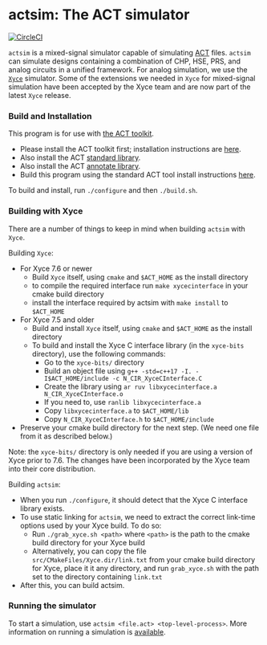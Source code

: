# actsim: The ACT simulator
[![CircleCI](https://dl.circleci.com/status-badge/img/gh/rmanohar/actsim/tree/master.svg?style=svg)](https://dl.circleci.com/status-badge/redirect/gh/rmanohar/actsim/tree/master)

`actsim` is a mixed-signal simulator capable of simulating [ACT](https://avlsi.csl.yale.edu/act) files.
`actsim` can simulate designs containing a combination of CHP, HSE, PRS, and analog circuits in a unified framework.
For analog simulation, we use the [`Xyce`](https://github.com/Xyce/Xyce) simulator.
Some of the extensions we needed in `Xyce` for mixed-signal simulation have been accepted by the Xyce team and are now part of the latest `Xyce` release.

### Build and Installation

This program is for use with [the ACT toolkit](https://github.com/asyncvlsi/act).

   * Please install the ACT toolkit first; installation instructions are [here](https://github.com/asyncvlsi/act/blob/master/README.md).
   * Also install the ACT [standard library](https://github.com/asyncvlsi/stdlib).
   * Also install the ACT [annotate library](https://github.com/asyncvlsi/annotate).
   * Build this program using the standard ACT tool install instructions [here](https://github.com/asyncvlsi/act/blob/master/README_tool.md).

To build and install, run `./configure` and then `./build.sh`.


### Building with Xyce

There are a number of things to keep in mind when building `actsim` with `Xyce`.

Building `Xyce`:
   
   * For Xyce 7.6 or newer
      * Build `Xyce` itself, using `cmake` and `$ACT_HOME` as the install directory
      * to compile the required interface run `make xycecinterface` in your cmake build directory
      * install the interface required by actsim with `make install` to `$ACT_HOME`
   * For Xyce 7.5 and older
      * Build and install `Xyce` itself, using `cmake` and `$ACT_HOME` as the install directory
      * To build and install the Xyce C interface library (in the `xyce-bits` directory), use the following commands:
         * Go to the `xyce-bits/` directory
         * Build an object file using `g++ -std=c++17 -I. -I$ACT_HOME/include -c N_CIR_XyceCInterface.C`
         * Create the library using `ar ruv libxycecinterface.a N_CIR_XyceCInterface.o`
         * If you need to, use `ranlib libxycecinterface.a`
         * Copy `libxycecinterface.a` to `$ACT_HOME/lib`
         * Copy `N_CIR_XyceCInterface.h` to `$ACT_HOME/include`
   * Preserve your cmake build directory for the next step. (We need one file from it as described below.)

Note: the `xyce-bits/` directory is only needed if you are using a version of Xyce prior to 7.6. The changes 
have been incorporated by the Xyce team into their core distribution.

Building `actsim`:
   * When you run `./configure`, it should detect that the Xyce C interface library exists.
   * To use static linking for `actsim`, we need to extract the correct link-time options used by your Xyce build. To do so:
      *  Run `./grab_xyce.sh <path>` where `<path>` is the path to the cmake build directory for your Xyce build
      *  Alternatively, you can copy the file `src/CMakeFiles/Xyce.dir/link.txt` from your cmake build directory for Xyce, place it it any directory, and run `grab_xyce.sh` with the path set to the directory containing `link.txt`
   * After this, you can build actsim.

### Running the simulator

To start a simulation, use `actsim <file.act> <top-level-process>`. 
More information on running a simulation is [available](https://avlsi.csl.yale.edu/act/doku.php?id=tools:actsim).
